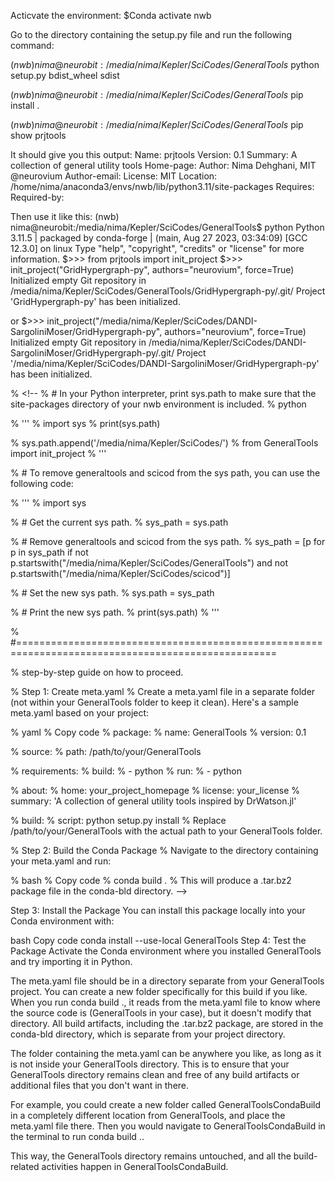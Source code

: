 Acticvate the environment:
$Conda activate nwb

Go to the directory containing the setup.py file and run the following command:

$(nwb) nima@neurobit:/media/nima/Kepler/SciCodes/GeneralTools$ python setup.py bdist_wheel sdist

$(nwb) nima@neurobit:/media/nima/Kepler/SciCodes/GeneralTools$ pip install .

$(nwb) nima@neurobit:/media/nima/Kepler/SciCodes/GeneralTools$ pip show prjtools

It should give you this output:
Name: prjtools
Version: 0.1
Summary: A collection of general utility tools
Home-page: 
Author: Nima Dehghani, MIT @neurovium
Author-email: 
License: MIT
Location: /home/nima/anaconda3/envs/nwb/lib/python3.11/site-packages
Requires: 
Required-by:


Then use it like this:
(nwb) nima@neurobit:/media/nima/Kepler/SciCodes/GeneralTools$ python
Python 3.11.5 | packaged by conda-forge | (main, Aug 27 2023, 03:34:09) [GCC 12.3.0] on linux
Type "help", "copyright", "credits" or "license" for more information.
$>>> from prjtools import init_project
$>>> init_project("GridHypergraph-py", authors="neurovium", force=True) 
Initialized empty Git repository in /media/nima/Kepler/SciCodes/GeneralTools/GridHypergraph-py/.git/
Project 'GridHypergraph-py' has been initialized.

or
$>>> init_project("/media/nima/Kepler/SciCodes/DANDI-SargoliniMoser/GridHypergraph-py", authors="neurovium", force=True) 
Initialized empty Git repository in /media/nima/Kepler/SciCodes/DANDI-SargoliniMoser/GridHypergraph-py/.git/
Project '/media/nima/Kepler/SciCodes/DANDI-SargoliniMoser/GridHypergraph-py' has been initialized.

% <!-- 
% # In your Python interpreter, print sys.path to make sure that the site-packages directory of your nwb environment is included.
% python

% '''
% import sys
% print(sys.path)

% sys.path.append('/media/nima/Kepler/SciCodes/')
% from GeneralTools import init_project
% '''

% # To remove generaltools and scicod from the sys path, you can use the following code:

% '''
% import sys

% # Get the current sys path.
% sys_path = sys.path

% # Remove generaltools and scicod from the sys path.
% sys_path = [p for p in sys_path if not p.startswith("/media/nima/Kepler/SciCodes/GeneralTools") and not p.startswith("/media/nima/Kepler/SciCodes/scicod")]

% # Set the new sys path.
% sys.path = sys_path

% # Print the new sys path.
% print(sys.path)
% '''


% #===================================================================================================

%  step-by-step guide on how to proceed.

% Step 1: Create meta.yaml
% Create a meta.yaml file in a separate folder (not within your GeneralTools folder to keep it clean). Here's a sample meta.yaml based on your project:

% yaml
% Copy code
% package:
%   name: GeneralTools
%   version: 0.1

% source:
%   path: /path/to/your/GeneralTools

% requirements:
%   build:
%     - python
%   run:
%     - python

% about:
%   home: your_project_homepage
%   license: your_license
%   summary: 'A collection of general utility tools inspired by DrWatson.jl'

% build:
%   script: python setup.py install
% Replace /path/to/your/GeneralTools with the actual path to your GeneralTools folder.

% Step 2: Build the Conda Package
% Navigate to the directory containing your meta.yaml and run:

% bash
% Copy code
% conda build .
% This will produce a .tar.bz2 package file in the conda-bld directory. -->

Step 3: Install the Package
You can install this package locally into your Conda environment with:

bash
Copy code
conda install --use-local GeneralTools
Step 4: Test the Package
Activate the Conda environment where you installed GeneralTools and try importing it in Python.

The meta.yaml file should be in a directory separate from your GeneralTools project. You can create a new folder specifically for this build if you like.
When you run conda build ., it reads from the meta.yaml file to know where the source code is (GeneralTools in your case), but it doesn't modify that directory. All build artifacts, including the .tar.bz2 package, are stored in the conda-bld directory, which is separate from your project directory.

The folder containing the meta.yaml can be anywhere you like, as long as it is not inside your GeneralTools directory. This is to ensure that your GeneralTools directory remains clean and free of any build artifacts or additional files that you don't want in there.

For example, you could create a new folder called GeneralToolsCondaBuild in a completely different location from GeneralTools, and place the meta.yaml file there. Then you would navigate to GeneralToolsCondaBuild in the terminal to run conda build ..

This way, the GeneralTools directory remains untouched, and all the build-related activities happen in GeneralToolsCondaBuild.